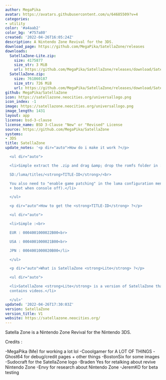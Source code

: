 ```yaml
---
author: MegaPika
avatar: https://avatars.githubusercontent.com/u/64685509?v=4
categories:
- utility
color: '#a4aab2'
color_bg: '#757a80'
created: '2022-04-26T16:05:24Z'
description: A Nintendo Zone Revival for the 3DS.
download_page: https://github.com/MegaPika/SatellaZone/releases
downloads:
  SatellaZone-Lite.zip:
    size: 4175877
    size_str: 3 MiB
    url: https://github.com/MegaPika/SatellaZone/releases/download/SatellaZone/SatellaZone-Lite.zip
  SatellaZone.zip:
    size: 761860187
    size_str: 726 MiB
    url: https://github.com/MegaPika/SatellaZone/releases/download/SatellaZone/SatellaZone.zip
github: MegaPika/SatellaZone
icon: https://satellazone.neocities.org/universallogo.png
icon_index: -1
image: https://satellazone.neocities.org/universallogo.png
image_length: 1431
layout: app
license: bsd-3-clause
license_name: BSD 3-Clause "New" or "Revised" License
source: https://github.com/MegaPika/SatellaZone
systems:
- 3DS
title: SatellaZone
update_notes: '<p dir="auto">How do i make it work ?</p>

  <ul dir="auto">

  <li>Simple extract the .zip and drag &amp; drop the romfs folder in :<br>

  SD:/luma/titles/<strong>TITLE-ID</strong>/<br>

  You also need to "enable game patching" in the luma configuration menu (Press select
  + boot when console off).</li>

  </ul>

  <p dir="auto">How to get the <strong>TITLE-ID</strong> ?</p>

  <ul dir="auto">

  <li>Simple :<br>

  EUR : 0004001000022B00<br>

  USA : 0004001000021B00<br>

  JPN : 0004001000020B00</li>

  </ul>

  <p dir="auto">What is SatellaZone <strong>Lite</strong> ?</p>

  <ul dir="auto">

  <li>SatellaZone <strong>Lite</strong> is a version of SatellaZone that doesn''t
  contains videos.</li>

  </ul>'
updated: '2022-04-26T17:30:03Z'
version: SatellaZone
version_title: V1
website: https://satellazone.neocities.org/
---
```

Satella Zone is a Nintendo Zone Revival for the Nintendo 3DS.

Credits :

-MegaPika (Me) for working a lot lol
-Cooolgamer for A LOT OF THINGS
-Ghost64 for debug/credit pages + other things
-BostonSix for some images
-Sudocraft for the SatellaZone logo
-Braden Yes for retalking about revive Nintendo Zone
-Envy for research about Nintendo Zone
-JeremKO for beta testing